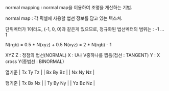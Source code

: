 
normal mapping : normal map을 이용하여 조명을 계산하는 기법.

normal map : 각 픽셀에 사용할 법선 정보를 담고 있는 텍스쳐.

단위벡터가 1이라도, (-1, 0, 0)과 같은게 있으므로, 정규화된 법선벡터의 범위는 : -1 ... 1


N(rgb) = 0.5 * N(xyz) + 0.5
N(xyz) =   2 * N(rgb) -   1


XYZ
Z : 정점의 법선(NORMAL)
X : U나 V중하나를 찝음(접선 : TANGENT)
Y : X cross Y(종법선 : BINORMAL)


  열기준
  | Tx Ty Tz |
  | Bx By Bz |
  | Nx Ny Nz |

  행기준
  | Tx Bx Nx |
  | Ty By Ny |
  | Yz Bz Nz |
